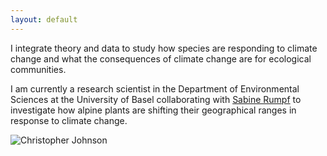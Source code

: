 ```yaml
---
layout: default
---
```


<div class="content-left">
  <p>I integrate theory and data to study how species are responding to climate change and what the consequences of climate change are for ecological communities.</p>
  <p>I am currently a research scientist in the Department of Environmental Sciences at the University of Basel collaborating with <a href="https://www.eco.duw.unibas.ch/en/" target="_blank" rel="noopener">Sabine Rumpf</a> to investigate how alpine plants are shifting their geographical ranges in response to climate change.</p>
</div>
<div class="content-right">
  <img src="{{ '/images/Chris_homepage.jpg' | relative_url }}" alt="Christopher Johnson" style="max-height: 6in;">
</div>
